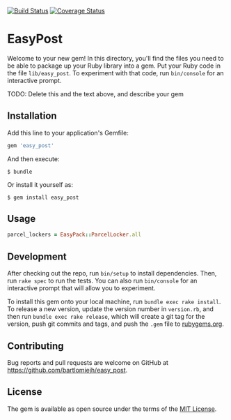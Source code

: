 [![Build Status](https://travis-ci.org/bartlomiejh/easy_post.svg)](https://travis-ci.org/bartlomiejh/easy_post)
[![Coverage Status](https://coveralls.io/repos/bartlomiejh/easy_post/badge.svg?branch=master&service=github)](https://coveralls.io/github/bartlomiejh/easy_post?branch=master)

# EasyPost

Welcome to your new gem! In this directory, you'll find the files you need to be able to package up your Ruby library into a gem. Put your Ruby code in the file `lib/easy_post`. To experiment with that code, run `bin/console` for an interactive prompt.

TODO: Delete this and the text above, and describe your gem

## Installation

Add this line to your application's Gemfile:

```ruby
gem 'easy_post'
```

And then execute:

    $ bundle

Or install it yourself as:

    $ gem install easy_post

## Usage

```ruby
parcel_lockers = EasyPack::ParcelLocker.all
```

## Development

After checking out the repo, run `bin/setup` to install dependencies. Then, run `rake spec` to run the tests. You can also run `bin/console` for an interactive prompt that will allow you to experiment.

To install this gem onto your local machine, run `bundle exec rake install`. To release a new version, update the version number in `version.rb`, and then run `bundle exec rake release`, which will create a git tag for the version, push git commits and tags, and push the `.gem` file to [rubygems.org](https://rubygems.org).

## Contributing

Bug reports and pull requests are welcome on GitHub at https://github.com/bartlomiejh/easy_post.


## License

The gem is available as open source under the terms of the [MIT License](http://opensource.org/licenses/MIT).

